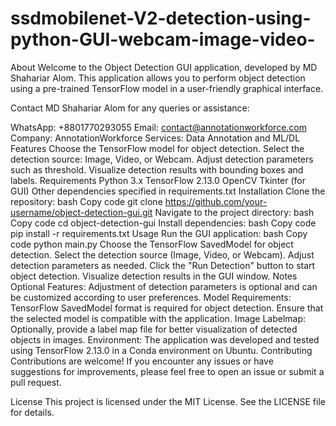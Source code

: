# ssdmobilenet-V2-detection-using-python-GUI-webcam-image-video-

About
Welcome to the Object Detection GUI application, developed by MD Shahariar Alom. This application allows you to perform object detection using a pre-trained TensorFlow model in a user-friendly graphical interface.

Contact MD Shahariar Alom for any queries or assistance:

WhatsApp: +8801770293055
Email: contact@annotationworkforce.com
Company: AnnotationWorkforce
Services: Data Annotation and ML/DL
Features
Choose the TensorFlow model for object detection.
Select the detection source: Image, Video, or Webcam.
Adjust detection parameters such as threshold.
Visualize detection results with bounding boxes and labels.
Requirements
Python 3.x
TensorFlow 2.13.0
OpenCV
Tkinter (for GUI)
Other dependencies specified in requirements.txt
Installation
Clone the repository:
bash
Copy code
git clone https://github.com/your-username/object-detection-gui.git
Navigate to the project directory:
bash
Copy code
cd object-detection-gui
Install dependencies:
bash
Copy code
pip install -r requirements.txt
Usage
Run the GUI application:
bash
Copy code
python main.py
Choose the TensorFlow SavedModel for object detection.
Select the detection source (Image, Video, or Webcam).
Adjust detection parameters as needed.
Click the "Run Detection" button to start object detection.
Visualize detection results in the GUI window.
Notes
Optional Features: Adjustment of detection parameters is optional and can be customized according to user preferences.
Model Requirements: TensorFlow SavedModel format is required for object detection. Ensure that the selected model is compatible with the application.
Image Labelmap: Optionally, provide a label map file for better visualization of detected objects in images.
Environment: The application was developed and tested using TensorFlow 2.13.0 in a Conda environment on Ubuntu.
Contributing
Contributions are welcome! If you encounter any issues or have suggestions for improvements, please feel free to open an issue or submit a pull request.

License
This project is licensed under the MIT License. See the LICENSE file for details.
